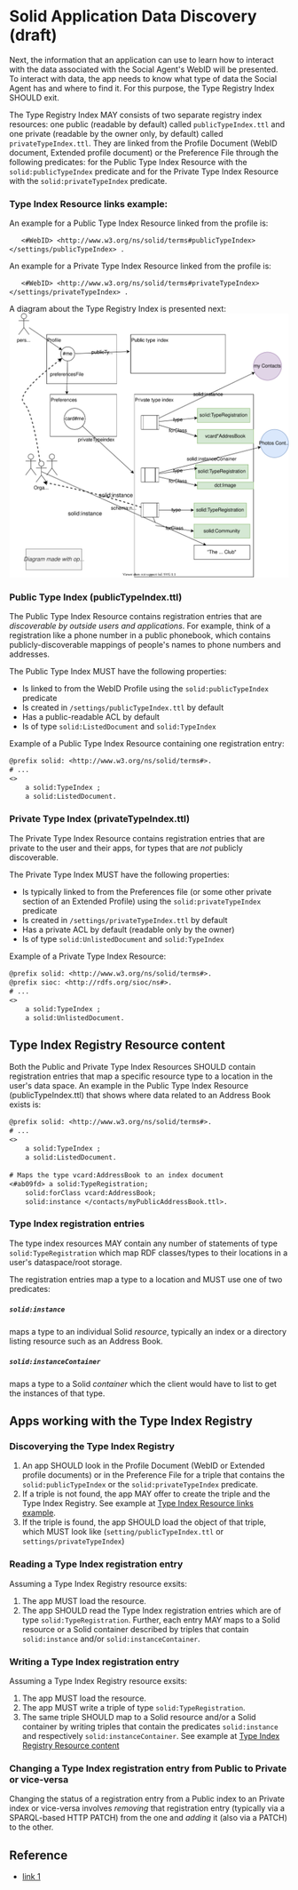 # Solid Application Data Discovery (draft)

Next, the information that an application can use to learn how to interact with the data associated with the Social Agent's WebID will be presented. To interact with data, the app needs to know what type of data the Social Agent has and where to find it. For this purpose, the Type Registry Index SHOULD exit.

The Type Registry Index MAY consists of two separate registry index resources: one public (readable by default) called `publicTypeIndex.ttl` and one private (readable by the owner only, by default) called `privateTypeIndex.ttl`. They are linked from the Profile Document (WebID document, Extended profile document) or the Preference File through the following predicates: for the Public Type Index Resource with the `solid:publicTypeIndex` predicate and for the Private Type Index Resource with the `solid:privateTypeIndex` predicate.

### Type Index Resource links example:

An example for a Public Type Index Resource linked from the profile is:
```
   <#WebID> <http://www.w3.org/ns/solid/terms#publicTypeIndex> </settings/publicTypeIndex> .
```
An example for a Private Type Index Resource linked from the profile is:
```
   <#WebID> <http://www.w3.org/ns/solid/terms#privateTypeIndex> </settings/privateTypeIndex> .
```

A diagram about the Type Registry Index is presented next:
![Type Registry Index diagram](../diagrams/type-indexes.svg)

### Public Type Index (publicTypeIndex.ttl)

The Public Type Index Resource contains registration entries that are *discoverable by
outside users and applications*. For example, think of a registration like a phone number in
a public phonebook, which contains publicly-discoverable mappings of people's
names to phone numbers and addresses.

The Public Type Index MUST have the following properties:

* Is linked to from the WebID Profile using the `solid:publicTypeIndex` predicate
* Is created in `/settings/publicTypeIndex.ttl` by default
* Has a public-readable ACL by default
* Is of type `solid:ListedDocument` and `solid:TypeIndex`

Example of a Public Type Index Resource containing one registration entry:

```ttl
@prefix solid: <http://www.w3.org/ns/solid/terms#>.
# ...
<>
    a solid:TypeIndex ;
    a solid:ListedDocument.

```

### Private Type Index (privateTypeIndex.ttl)

The Private Type Index Resource contains registration entries that are private
to the user and their apps, for types that are *not* publicly discoverable.

The Private Type Index MUST have the following properties:

* Is typically linked to from the Preferences file (or some other private
  section of an Extended Profile) using the `solid:privateTypeIndex` predicate
* Is created in `/settings/privateTypeIndex.ttl` by default
* Has a private ACL by default (readable only by the owner)
* Is of type `solid:UnlistedDocument` and `solid:TypeIndex`

Example of a Private Type Index Resource:

```ttl
@prefix solid: <http://www.w3.org/ns/solid/terms#>.
@prefix sioc: <http://rdfs.org/sioc/ns#>.
# ...
<>
    a solid:TypeIndex ;
    a solid:UnlistedDocument.

```

## Type Index Registry Resource content

Both the Public and Private Type Index Resources SHOULD contain registration entries that map a specific resource type to a location in the user's data space.
An example in the Public Type Index Resource (publicTypeIndex.ttl) that shows where data related to an Address Book exists is:

```ttl
@prefix solid: <http://www.w3.org/ns/solid/terms#>.
# ...
<>
    a solid:TypeIndex ;
    a solid:ListedDocument.

# Maps the type vcard:AddressBook to an index document
<#ab09fd> a solid:TypeRegistration;
    solid:forClass vcard:AddressBook;
    solid:instance </contacts/myPublicAddressBook.ttl>.
```

### Type Index registration entries

The type index resources MAY contain any number of statements of type `solid:TypeRegistration` which map RDF classes/types to their locations in a user's dataspace/root storage.

The registration entries map a type to a location and MUST use one of two predicates:

##### `solid:instance`
maps a type to an individual Solid *resource*, typically an index or a directory listing resource such as an Address Book.

##### `solid:instanceContainer`
maps a type to a Solid *container* which the client would have to list to get the instances of that type.

## Apps working with the Type Index Registry

### Discoverying the Type Index Registry

1. An app SHOULD look in the Profile Document (WebID or Extended profile documents) or in the Preference File for a triple that contains the `solid:publicTypeIndex` or the `solid:privateTypeIndex` predicate.
2. If a triple is not found, the app MAY offer to create the triple and the Type Index Registry. See example at [Type Index Resource links example](#type-index-resource-links-example).
3. If the triple is found, the app SHOULD load the object of that triple, which MUST look like (`setting/publicTypeIndex.ttl` or `settings/privateTypeIndex`)

### Reading a Type Index registration entry

Assuming a Type Index Registry resource exsits:

1. The app MUST load the resource.
2. The app SHOULD read the Type Index registration entries which are of type `solid:TypeRegistration`. Further, each entry MAY maps to a Solid resource or a Solid container described by triples that contain `solid:instance` and/or `solid:instanceContainer`.

### Writing a Type Index registration entry

Assuming a Type Index Registry resource exsits:

1. The app MUST load the resource.
2. The app MUST write a triple of type `solid:TypeRegistration`.
3. The same triple SHOULD map to a Solid resource and/or a Solid container by writing triples that contain the predicates  `solid:instance` and respectively `solid:instanceContainer`. See example at [Type Index Registry Resource content](#type-index-registry-resource-content)

### Changing a Type Index registration entry from Public to Private or vice-versa

Changing the status of a registration entry from a Public index to an Private index or vice-versa involves *removing* that registration entry (typically via a SPARQL-based HTTP PATCH) from the one and *adding* it (also via a PATCH) to the other.

## Reference
* [link 1](https://github.com/solid/solid/blob/main/proposals/data-discovery.md)